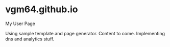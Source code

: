 vgm64.github.io
===============

My User Page

Using sample template and page generator. Content to come. Implementing dns and analytics stuff.
